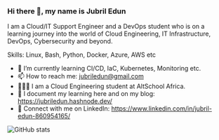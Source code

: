 ### Hi there 👋, my name is Jubril Edun

I am a Cloud/IT Support Engineer and a DevOps student who is on a learning journey into the world of Cloud Engineering, IT Infrastructure, DevOps, Cybersecurity and beyond.

Skills: Linux, Bash, Python, Docker, Azure, AWS etc
- 🌱 I’m currently learning CI/CD, IaC, Kubernetes, Monitoring etc. 
- 📫 How to reach me: jubriledun@gmail.com
- 👨🏻‍🎓 I am a Cloud Engineering student at AltSchool Africa.
- 📘 I document my learning here and on my blog: https://jubriledun.hashnode.dev/
- 👔 Connect with me on LinkedIn: https://www.linkedin.com/in/jubril-edun-860954165/
  
![GitHub stats](https://github-readme-stats.vercel.app/api?username=jubriledun&show_icons=true)   

